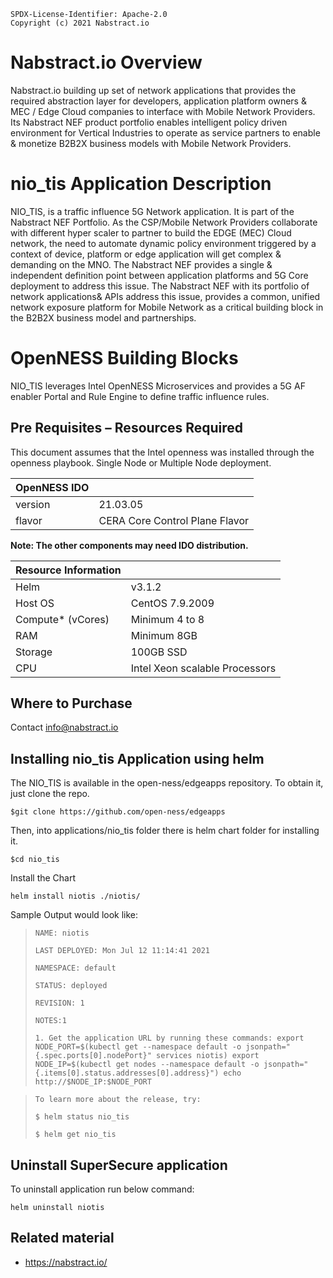 ```text
SPDX-License-Identifier: Apache-2.0
Copyright (c) 2021 Nabstract.io
```

# **Nabstract.io Overview**
Nabstract.io building up set of network applications that provides the required abstraction layer for developers, application platform owners & MEC / Edge Cloud companies to interface with Mobile Network Providers. Its Nabstract NEF product portfolio enables intelligent policy driven environment for Vertical Industries to operate as service partners to enable & monetize B2B2X business models with Mobile Network Providers.

# **nio_tis Application Description**
NIO_TIS, is a traffic influence 5G Network application. It is part of the Nabstract NEF Portfolio. 
As the CSP/Mobile Network Providers collaborate with different hyper scaler to partner to build the EDGE (MEC) Cloud network, the need to automate dynamic policy environment triggered by a context of device, platform or edge application will get complex & demanding on the MNO. The Nabstract NEF provides a single & independent definition point between application platforms and 5G Core deployment to address this issue. The Nabstract NEF with its portfolio of network applications& APIs address this issue, provides a common, unified network exposure platform for Mobile Network as a critical building block in the B2B2X business model and partnerships.

# **OpenNESS Building Blocks**
NIO_TIS leverages Intel OpenNESS Microservices and provides a 5G AF enabler Portal and Rule Engine to define traffic influence rules.

## **Pre Requisites – Resources Required**

This document assumes that the Intel openness was installed through the openness playbook. Single Node or Multiple Node deployment.

| **OpenNESS IDO**           |                                |
|----------------------------|--------------------------------|
| version                    | 21.03.05		                    | 
| flavor                     | CERA Core Control Plane Flavor |  

**Note: The other components may need IDO distribution.**

| **Resource Information**           |                      |
|------------------------------------|----------------------|
| Helm                               | v3.1.2		            | 
| Host OS                            | CentOS 7.9.2009      |  
| Compute* (vCores)                  | Minimum 4 to 8       |  
| RAM 				                       | Minimum 8GB          |  
| Storage                            | 100GB SSD            | 
| CPU                                | Intel Xeon scalable Processors |
  
## **Where to Purchase**
Contact info@nabstract.io

## Installing nio_tis Application using helm

The NIO_TIS is available in the open-ness/edgeapps repository. To obtain it, just clone the repo.

`$git clone https://github.com/open-ness/edgeapps`


 Then, into applications/nio_tis folder there is helm chart folder for installing it.

`$cd nio_tis `

 Install the Chart

`helm install niotis ./niotis/`

 Sample Output would look like:
 
> `NAME: niotis`
> 
> `LAST DEPLOYED: Mon Jul 12 11:14:41 2021`
> 
> `NAMESPACE: default`
> 
> `STATUS: deployed`
> 
> `REVISION: 1`
> 
> `NOTES:1`
> 
> `1. Get the application URL by running these commands:
  export NODE_PORT=$(kubectl get --namespace default -o jsonpath="{.spec.ports[0].nodePort}" services niotis)
  export NODE_IP=$(kubectl get nodes --namespace default -o jsonpath="{.items[0].status.addresses[0].address}")
  echo http://$NODE_IP:$NODE_PORT`

> `To learn more about the release, try:`
> 
> `$ helm status nio_tis`
> 
> `$ helm get nio_tis`


## Uninstall SuperSecure application
To uninstall application run below command:
    
`helm uninstall niotis`


## **Related material**
* https://nabstract.io/
